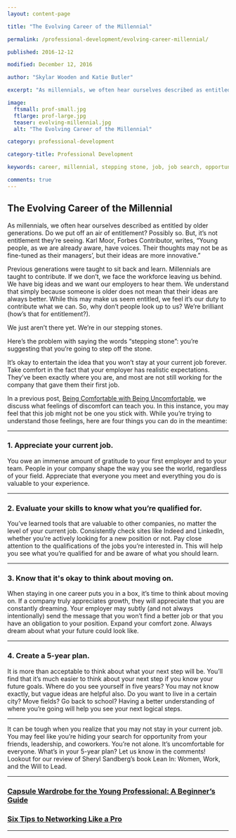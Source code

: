 ```yaml
---
layout: content-page

title: "The Evolving Career of the Millennial"

permalink: /professional-development/evolving-career-millennial/

published: 2016-12-12

modified: December 12, 2016

author: "Skylar Wooden and Katie Butler"

excerpt: "As millennials, we often hear ourselves described as entitled by older generations. Do we put off an air of entitlement? Possibly so. But, it’s not entitlement they’re seeing."

image:
  ftsmall: prof-small.jpg
  ftlarge: prof-large.jpg
  teaser: evolving-millennial.jpg
  alt: "The Evolving Career of the Millennial"

category: professional-development

category-title: Professional Development

keywords: career, millennial, stepping stone, job, job search, opportunity

comments: true
---
```


## The Evolving Career of the Millennial

As millennials, we often hear ourselves described as entitled by older generations. Do we put off an air of entitlement? Possibly so. But, it’s not entitlement they’re seeing. Karl Moor, Forbes Contributor, writes, “Young people, as we are already aware, have voices. Their thoughts may not be as fine-tuned as their managers’, but their ideas are more innovative.” 

Previous generations were taught to sit back and learn. Millennials are taught to contribute. If we don’t, we face the workforce leaving us behind. We have big ideas and we want our employers to hear them. We understand that simply because someone is older does not mean that their ideas are always better. While this may make us seem entitled, we feel it’s our duty to contribute what we can. So, why don’t people look up to us? We’re brilliant (how’s that for entitlement?).

We just aren’t there yet. We’re in our stepping stones.  

Here’s the problem with saying the words “stepping stone”: you’re suggesting that you’re going to step off the stone.

It’s okay to entertain the idea that you won’t stay at your current job forever. Take comfort in the fact that your employer has realistic expectations. They’ve been exactly where you are, and most are not still working for the company that gave them their first job. 

In a previous post, [Being Comfortable with Being Uncomfortable](http://www.pareandflourish.com/personal-development/comfortable-being-uncomfortable/), we discuss what feelings of discomfort can teach you. In this instance, you may feel that this job might not be one you stick with. While you’re trying to understand those feelings, here are four things you can do in the meantime:

<hr class="secondary">

### 1. Appreciate your current job.

You owe an immense amount of gratitude to your first employer and to your team. People in your company shape the way you see the world, regardless of your field. Appreciate that everyone you meet and everything you do is valuable to your experience.  

<hr class="secondary">

### 2. Evaluate your skills to know what you’re qualified for.

You’ve learned tools that are valuable to other companies, no matter the level of your current job. Consistently check sites like Indeed and LinkedIn, whether you’re actively looking for a new position or not. Pay close attention to the qualifications of the jobs you’re interested in. This will help you see what you’re qualified for and be aware of what you should learn.

<hr class="secondary">

### 3. Know that it's okay to think about moving on.

When staying in one career puts you in a box, it’s time to think about moving on. If a company truly appreciates growth, they will appreciate that you are constantly dreaming. Your employer may subtly (and not always intentionally) send the message that you won’t find a better job or that you have an obligation to your position. Expand your comfort zone. Always dream about what your future could look like. 

<hr class="secondary">

### 4. Create a 5-year plan.

It is more than acceptable to think about what your next step will be. You’ll find that it’s much easier to think about your next step if you know your future goals. Where do you see yourself in five years? You may not know exactly, but vague ideas are helpful also. Do you want to live in a certain city? Move fields? Go back to school? Having a better understanding of where you’re going will help you see your next logical steps. 

<hr class="secondary">

It can be tough when you realize that you may not stay in your current job. You may feel like you’re hiding your search for opportunity from your friends, leadership, and coworkers. You’re not alone. It’s uncomfortable for everyone. What’s in your 5-year plan? Let us know in the comments! Lookout for our review of Sheryl Sandberg’s book Lean In: Women, Work, and the Will to Lead.

<hr class="primary">

<div class="row"> <!-- "pagination" -->
	<div class="col-xs-6 paginate">
		<a href="{{site.url}}/professional-development/capsule-wardrobe/">
			<div class="col-xs-12 arrow"><i class="fa fa-arrow-left" aria-hidden="true"></i></div>
			<div class="col-xs-12 text"><h3>Capsule Wardrobe for the Young Professional: A Beginner’s Guide</h3></div>		
		</a>
	</div>
	<div class="col-xs-6 paginate">
		<a href="{{site.url}}/professional-development/six-tips-networking-pro/">
			<div class="col-xs-12 arrow"><i class="fa fa-arrow-right" aria-hidden="true"></i></div>
			<div class="col-xs-12 text"><h3>Six Tips to Networking Like a Pro</h3></div>		
		</a>
	</div>
</div> <!-- close "pagination" -->

<hr class="primary">
